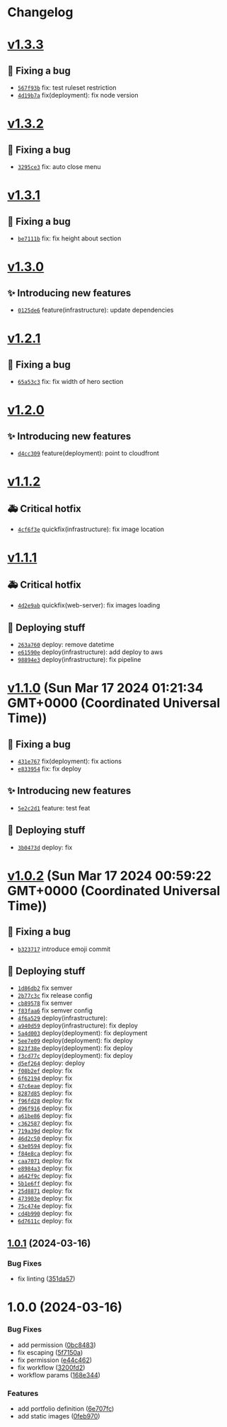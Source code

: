 # Changelog

# [v1.3.3](https://github.com/zhavir/portfolio-frontend/compare/v1.3.2...v1.3.3) 

## 🐛 Fixing a bug
- [`567f93b`](https://github.com/zhavir/portfolio-frontend/commit/567f93b)  fix: test ruleset restriction 
- [`4d19b7a`](https://github.com/zhavir/portfolio-frontend/commit/4d19b7a)  fix(deployment): fix node version

# [v1.3.2](https://github.com/zhavir/portfolio-frontend/compare/v1.3.1...v1.3.2) 

## 🐛 Fixing a bug
- [`3295ce3`](https://github.com/zhavir/portfolio-frontend/commit/3295ce3)  fix: auto close menu

# [v1.3.1](https://github.com/zhavir/portfolio-frontend/compare/v1.3.0...v1.3.1) 

## 🐛 Fixing a bug
- [`be7111b`](https://github.com/zhavir/portfolio-frontend/commit/be7111b)  fix: fix height about section

# [v1.3.0](https://github.com/zhavir/portfolio-frontend/compare/v1.2.1...v1.3.0) 

## ✨ Introducing new features
- [`0125de6`](https://github.com/zhavir/portfolio-frontend/commit/0125de6)  feature(infrastructure): update dependencies

# [v1.2.1](https://github.com/zhavir/portfolio-frontend/compare/v1.2.0...v1.2.1) 

## 🐛 Fixing a bug
- [`65a53c3`](https://github.com/zhavir/portfolio-frontend/commit/65a53c3)  fix: fix width of hero section

# [v1.2.0](https://github.com/zhavir/portfolio-frontend/compare/v1.1.2...v1.2.0) 

## ✨ Introducing new features
- [`d4cc309`](https://github.com/zhavir/portfolio-frontend/commit/d4cc309)  feature(deployment): point to cloudfront

# [v1.1.2](https://github.com/zhavir/portfolio-frontend/compare/v1.1.1...v1.1.2) 

## 🚑 Critical hotfix
- [`4cf6f3e`](https://github.com/zhavir/portfolio-frontend/commit/4cf6f3e)  quickfix(infrastructure): fix image location

# [v1.1.1](https://github.com/zhavir/portfolio-frontend/compare/v1.1.0...v1.1.1) 

## 🚑 Critical hotfix
- [`4d2e9ab`](https://github.com/zhavir/portfolio-frontend/commit/4d2e9ab)  quickfix(web-server): fix images loading 

## 🚀 Deploying stuff
- [`263a760`](https://github.com/zhavir/portfolio-frontend/commit/263a760)  deploy: remove datetime 
- [`e61590e`](https://github.com/zhavir/portfolio-frontend/commit/e61590e)  deploy(infrastructure): add deploy to aws 
- [`98894e3`](https://github.com/zhavir/portfolio-frontend/commit/98894e3)  deploy(infrastructure): fix pipeline

# [v1.1.0](https://github.com/zhavir/portfolio-frontend/compare/v1.0.2...v1.1.0) (Sun Mar 17 2024 01:21:34 GMT+0000 (Coordinated Universal Time))

## 🐛 Fixing a bug
- [`431e767`](https://github.com/zhavir/portfolio-frontend/commit/431e767)  fix(deployment): fix actions 
- [`e833954`](https://github.com/zhavir/portfolio-frontend/commit/e833954)  fix: fix deploy 

## ✨ Introducing new features
- [`5e2c2d1`](https://github.com/zhavir/portfolio-frontend/commit/5e2c2d1)  feature: test feat 

## 🚀 Deploying stuff
- [`3b0473d`](https://github.com/zhavir/portfolio-frontend/commit/3b0473d)  deploy: fix

# [v1.0.2](https://github.com/zhavir/portfolio-frontend/compare/v1.0.1...v1.0.2) (Sun Mar 17 2024 00:59:22 GMT+0000 (Coordinated Universal Time))

## 🐛 Fixing a bug
- [`b323717`](https://github.com/zhavir/portfolio-frontend/commit/b323717)  introduce emoji commit 

## 🚀 Deploying stuff
- [`1d86db2`](https://github.com/zhavir/portfolio-frontend/commit/1d86db2)  fix semver 
- [`2b77c3c`](https://github.com/zhavir/portfolio-frontend/commit/2b77c3c)  fix release config 
- [`cb89578`](https://github.com/zhavir/portfolio-frontend/commit/cb89578)  fix semver 
- [`f83faa6`](https://github.com/zhavir/portfolio-frontend/commit/f83faa6)  fix semver config 
- [`4f6a529`](https://github.com/zhavir/portfolio-frontend/commit/4f6a529)  deploy(infrastructure): 
- [`a940d59`](https://github.com/zhavir/portfolio-frontend/commit/a940d59)  deploy(infrastructure): fix deploy 
- [`5a4d003`](https://github.com/zhavir/portfolio-frontend/commit/5a4d003)  deploy(deployment): fix deployment 
- [`5ee7e09`](https://github.com/zhavir/portfolio-frontend/commit/5ee7e09)  deploy(deployment): fix deploy 
- [`823f38e`](https://github.com/zhavir/portfolio-frontend/commit/823f38e)  deploy(deployment): fix deploy 
- [`f3cd77c`](https://github.com/zhavir/portfolio-frontend/commit/f3cd77c)  deploy(deployment): fix deploy 
- [`d5ef264`](https://github.com/zhavir/portfolio-frontend/commit/d5ef264)  deploy: deploy 
- [`f08b2ef`](https://github.com/zhavir/portfolio-frontend/commit/f08b2ef)  deploy: fix 
- [`6f62194`](https://github.com/zhavir/portfolio-frontend/commit/6f62194)  deploy: fix 
- [`47c6eae`](https://github.com/zhavir/portfolio-frontend/commit/47c6eae)  deploy: fix 
- [`8287d85`](https://github.com/zhavir/portfolio-frontend/commit/8287d85)  deploy: fix 
- [`f96fd28`](https://github.com/zhavir/portfolio-frontend/commit/f96fd28)  deploy: fix 
- [`d96f916`](https://github.com/zhavir/portfolio-frontend/commit/d96f916)  deploy: fix 
- [`a61be86`](https://github.com/zhavir/portfolio-frontend/commit/a61be86)  deploy: fix 
- [`c362587`](https://github.com/zhavir/portfolio-frontend/commit/c362587)  deploy: fix 
- [`719a39d`](https://github.com/zhavir/portfolio-frontend/commit/719a39d)  deploy: fix 
- [`46d2c50`](https://github.com/zhavir/portfolio-frontend/commit/46d2c50)  deploy: fix 
- [`43e0594`](https://github.com/zhavir/portfolio-frontend/commit/43e0594)  deploy: fix 
- [`f84e8ca`](https://github.com/zhavir/portfolio-frontend/commit/f84e8ca)  deploy: fix 
- [`caa7071`](https://github.com/zhavir/portfolio-frontend/commit/caa7071)  deploy: fix 
- [`e8984a3`](https://github.com/zhavir/portfolio-frontend/commit/e8984a3)  deploy: fix 
- [`a642f9c`](https://github.com/zhavir/portfolio-frontend/commit/a642f9c)  deploy: fix 
- [`5b1e6ff`](https://github.com/zhavir/portfolio-frontend/commit/5b1e6ff)  deploy: fix 
- [`25d8871`](https://github.com/zhavir/portfolio-frontend/commit/25d8871)  deploy: fix 
- [`473903e`](https://github.com/zhavir/portfolio-frontend/commit/473903e)  deploy: fix 
- [`75c474e`](https://github.com/zhavir/portfolio-frontend/commit/75c474e)  deploy: fix 
- [`cd4b990`](https://github.com/zhavir/portfolio-frontend/commit/cd4b990)  deploy: fix 
- [`6d7611c`](https://github.com/zhavir/portfolio-frontend/commit/6d7611c)  deploy: fix

## [1.0.1](https://github.com/zhavir/portfolio-frontend/compare/v1.0.0...v1.0.1) (2024-03-16)


### Bug Fixes

* fix linting ([351da57](https://github.com/zhavir/portfolio-frontend/commit/351da574ac1f3609d3d8c19fdd4ba464e5fa0a62))

# 1.0.0 (2024-03-16)


### Bug Fixes

* add permission ([0bc8483](https://github.com/zhavir/portfolio-frontend/commit/0bc84832e502c1ace27d730bda5a3eabe12a076a))
* fix escaping ([5f7150a](https://github.com/zhavir/portfolio-frontend/commit/5f7150afa06510374a913983a81caf7b8c3198b7))
* fix permission ([e44c462](https://github.com/zhavir/portfolio-frontend/commit/e44c462d48a2c31ea5e44f27da06ce8b1d1d1828))
* fix workflow ([3200fd2](https://github.com/zhavir/portfolio-frontend/commit/3200fd2fd8007c6bbcbb0aed8d485f513709e73d))
* workflow params ([168e344](https://github.com/zhavir/portfolio-frontend/commit/168e3445f09cbcf488ec9522e4207e5316ae9044))


### Features

* add portfolio definition ([6e707fc](https://github.com/zhavir/portfolio-frontend/commit/6e707fc45ad5d957efbc394d29175a60658e3764))
* add static images ([0feb970](https://github.com/zhavir/portfolio-frontend/commit/0feb970619ef9a41f38c487815fa90f1d0a1bd2c))
